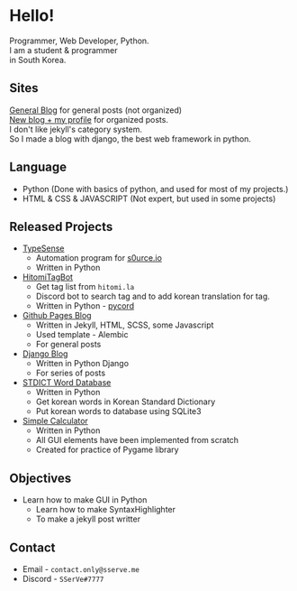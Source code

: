 # Hello!
Programmer, Web Developer, Python.  
I am a student & programmer  
in South Korea.

## Sites
[General Blog](https://svblog.me) for general posts (not organized)  
[New blog + my profile](https://svdev.studio) for organized posts.  
I don't like jekyll's category system.  
So I made a blog with django, the best web framework in python.  

## Language
+ Python (Done with basics of python, and used for most of my projects.)
+ HTML & CSS & JAVASCRIPT (Not expert, but used in some projects)

## Released Projects
+ [TypeSense](https://github.com/sserve-kr/TypeSense)
  + Automation program for [s0urce.io](https://s0urce.io)
  + Written in Python
+ [HitomiTagBot](https://github.com/sserve-kr/HitomiTagBot)
  + Get tag list from `hitomi.la`
  + Discord bot to search tag and to add korean translation for tag.
  + Written in Python - [pycord](https://docs.pycord.dev)
+ [Github Pages Blog](https://svblog.me)
  + Written in Jekyll, HTML, SCSS, some Javascript
  + Used template - Alembic
  + For general posts
+ [Django Blog](https://svdev.studio)
  + Written in Python Django
  + For series of posts
+ [STDICT Word Database](https://github.com/sserve-kr/STDICT-WORD-DB)
  + Written in Python
  + Get korean words in Korean Standard Dictionary
  + Put korean words to database using SQLite3
+ [Simple Calculator](https://github.com/sserve-kr/simple-calculator)
  + Written in Python
  + All GUI elements have been implemented from scratch
  + Created for practice of Pygame library

## Objectives
+ Learn how to make GUI in Python
  + Learn how to make SyntaxHighlighter
  + To make a jekyll post writter

## Contact
+ Email - `contact.only@sserve.me`
+ Discord - `SSerVe#7777`
